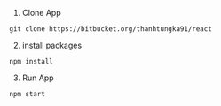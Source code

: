 1. Clone App 

`git clone https://bitbucket.org/thanhtungka91/react`

2. install packages 

`npm install`

3. Run App 

`npm start`
